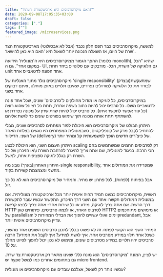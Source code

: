 ```yaml
---
title: "האם מיקרוסרביסים היא ארכיטקטורת העתיד?"
date: 2020-09-08T17:05:35+03:00
draft: false
categories: ["."]
tags: [""]
featured_image: /microservices.png
---
```



למעשה, מיקרוסרביסים כבר תפס חלק נכבד (אבל לא אבסולוטי) מארכיטקטורת הצד שרת של היום, אז השאלה הנכונה יותר לשאול היא 'האם היא כאן להישאר'.

ההפך הגמור ממיקרוסרביסים היא ה'מונולית' הידועה (כלומר monolith), שהיא "הכל במקום אחד". גם ה- UI, גם הלוגיקה של השרת, הכל- מודבקים עם סלוטייפ ביחד תחת unit אחד הפונה לדטאבייס אחד.

מיקרוסרביסים נולד מתוך האנליות של 'single responsibility' שמתעקשת(ובצדק) לבודד את כל הלוגיקה למודולים נפרדים, שאינם תלויים באופן מוחלט, ואינם דבוקים אחד בשני.

במיקרוסרביסים, כל לוגיקה או מודול מחולקים ל'סרביסים' שונים, שכל אחד פונה לדטאבייס משלו. כל סרביס יכול להיות כתוב בשפה אחרת, תחת כל רציונל שהוא רוצה (כל עוד אפשר לתקשר איתו). כל סרביס יכול להיות שרת שרץ על מכונה נפרדת או להשתתף תחת אותה מכונה תוך שימוש בפורטים שונים כד לגשת אליהם.

היתרון הבולט של מיקרוסרביסים הוא היכולת לפזר מפתחים לסרביסים שונים, מבלי להתחיל לקבל מרק של קונפליקטים, כשבמונולית המפתחים היו נוגעים בצלחת האחד של השני. הדילוור (delivery) של פיצ'רים חדשים הופך למשמעותית קל ומהיר יותר.

היתרון העצום השני, הוא היכולת לבצע scaling רק לסרביסים החמים שמשתמשים בהם הכי הרבה. בניגוד למונולית, שם אתה צריך להיגרר להרחבת השרת ו\או הזיכרון של כל השרת רק בגלל לוגיקה ספציפית אחת, למשל.

היתרון האחרון(בערך) נובע מה-single responsibility, שמפרידה את המודולים אחד מהשני ומצמצמת קשירות בקוד.

אבל בפיתוח (לפחות), לכל פתרון יש מחיר. והמחיר של מיקרוסרביסים הוא לא כל כך זול.

ראשית, מיקרוסרביסים כמעט תמיד תהיה איטית יותר מכל ארכיטקטורה מונוליתית. אם במונולית המודולים תקשרו אחד עם השני דרך הזיכרון, התקשור עכשיו עובר לתקשורת דרך הרשת. אם אתה צריך לוגיקה, מידע או כל שירות אחר- אתה צריך לבצע קריאת HTTP לסרביס האחר, או לכמה סרביסים. פיתוחים כגון HTTP2 או מימושים מתוחכמים של parallelism קיימים ואולי עשויים להפוך את הבדלי המהירות לredundant, אבל עדיין מיקרוסרביסים איטית יותר.

המחיר השני הוא הקושי לפתח. זה לא פשוט בכלל לתכנן סרביסים השונים אחד מהשני, כשכל אחד תלוי במידע מסרביס אחר. איך לגשת למידע? איך לקבל את המידע? הרבה סרביסים יהיו תלויים במידע מסרביסים שונים, ומימוש לא נכון יכול להפוך לסיוט מהלך על 10.

יש לציין, המונח 'מיקרוסרביסים' הוא מונח כללי שאינו מתאר רק ארכיטקטורת צד שרת. יש hype גם בתחומים אחרים כמו למשל micro frontend.

עכשיו נותר רק לשאול, אצלכם עובדים עם מיקרוסרביסים או מונולית?
